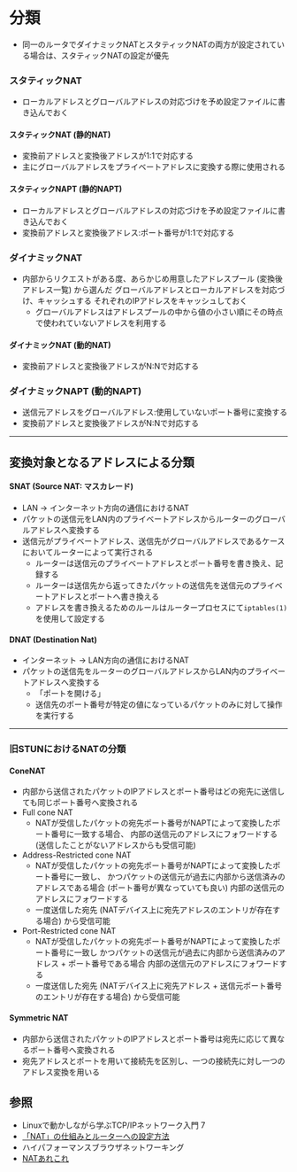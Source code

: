 # 分類
- 同一のルータでダイナミックNATとスタティックNATの両方が設定されている場合は、スタティックNATの設定が優先

### スタティックNAT
- ローカルアドレスとグローバルアドレスの対応づけを予め設定ファイルに書き込んでおく

#### スタティックNAT (静的NAT)
- 変換前アドレスと変換後アドレスが1:1で対応する
- 主にグローバルアドレスをプライベートアドレスに変換する際に使用される

#### スタティックNAPT (静的NAPT)
- ローカルアドレスとグローバルアドレスの対応づけを予め設定ファイルに書き込んでおく
- 変換前アドレスと変換後アドレス:ポート番号が1:1で対応する

### ダイナミックNAT
- 内部からリクエストがある度、あらかじめ用意したアドレスプール (変換後アドレス一覧) から選んだ
  グローバルアドレスとローカルアドレスを対応づけ、キャッシュする
  それぞれのIPアドレスをキャッシュしておく
  - グローバルアドレスはアドレスプールの中から値の小さい順にその時点で使われていないアドレスを利用する

#### ダイナミックNAT (動的NAT)
- 変換前アドレスと変換後アドレスがN:Nで対応する

### ダイナミックNAPT (動的NAPT)
- 送信元アドレスをグローバルアドレス:使用していないポート番号に変換する
- 変換前アドレスと変換後アドレスがN:Nで対応する

---

## 変換対象となるアドレスによる分類
#### SNAT (Source NAT: マスカレード)
- LAN -> インターネット方向の通信におけるNAT
- パケットの送信元をLAN内のプライベートアドレスからルーターのグローバルアドレスへ変換する
- 送信元がプライベートアドレス、送信先がグローバルアドレスであるケースにおいてルーターによって実行される
  - ルーターは送信元のプライベートアドレスとポート番号を書き換え、記録する
  - ルーターは送信先から返ってきたパケットの送信先を送信元のプライベートアドレスとポートへ書き換える
  - アドレスを書き換えるためのルールはルータープロセスにて`iptables(1)`を使用して設定する

#### DNAT (Destination Nat)
- インターネット -> LAN方向の通信におけるNAT
- パケットの送信先をルーターのグローバルアドレスからLAN内のプライベートアドレスへ変換する
  - 「ポートを開ける」
  - 送信先のポート番号が特定の値になっているパケットのみに対して操作を実行する

---

### 旧STUNにおけるNATの分類
#### ConeNAT
- 内部から送信されたパケットのIPアドレスとポート番号はどの宛先に送信しても同じポート番号へ変換される
- Full cone NAT
  - NATが受信したパケットの宛先ポート番号がNAPTによって変換したポート番号に一致する場合、
    内部の送信元のアドレスにフォワードする (送信したことがないアドレスからも受信可能)
- Address-Restricted cone NAT
  - NATが受信したパケットの宛先ポート番号がNAPTによって変換したポート番号に一致し、
    かつパケットの送信元が過去に内部から送信済みのアドレスである場合 (ポート番号が異なっていても良い)
    内部の送信元のアドレスにフォワードする
  - 一度送信した宛先 (NATデバイス上に宛先アドレスのエントリが存在する場合) から受信可能
- Port-Restricted cone NAT
  - NATが受信したパケットの宛先ポート番号がNAPTによって変換したポート番号に一致し
    かつパケットの送信元が過去に内部から送信済みのアドレス + ポート番号である場合
    内部の送信元のアドレスにフォワードする
  - 一度送信した宛先 (NATデバイス上に宛先アドレス + 送信元ポート番号のエントリが存在する場合) から受信可能

#### Symmetric NAT
- 内部から送信されたパケットのIPアドレスとポート番号は宛先に応じて異なるポート番号へ変換される
- 宛先アドレスとポートを用いて接続先を区別し、一つの接続先に対し一つのアドレス変換を用いる

## 参照
- Linuxで動かしながら学ぶTCP/IPネットワーク入門 7
- [「NAT」の仕組みとルーターへの設定方法 ](https://www.atmarkit.co.jp/ait/articles/1512/03/news018.html)
- ハイパフォーマンスブラウザネットワーキング
- [NATあれこれ](https://tech.zms.co.jp/nat%E3%81%82%E3%82%8C%E3%81%93%E3%82%8C/)
